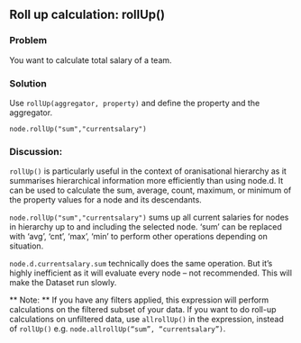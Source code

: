 ## Roll up calculation: rollUp()
### Problem
You want to calculate total salary of a team.

### Solution
Use `rollUp(aggregator, property)` and define the property and the aggregator.

```
node.rollUp("sum","currentsalary") 
```


### Discussion:
`rollUp()` is particularly useful in the context of oranisational hierarchy as it summarises hierarchical information more efficiently than using node.d. It can be used to calculate the sum, average, count, maximum, or minimum of the property values for a node and its descendants.

`node.rollUp("sum","currentsalary")` sums up all current salaries for nodes in hierarchy up to and including the selected node.
‘sum’ can be replaced with ‘avg’, ‘cnt’, ‘max’, ‘min’ to perform other operations depending on situation.

`node.d.currentsalary.sum` technically does the same operation. But it’s highly inefficient as it will evaluate every node – not recommended. This will make the Dataset run slowly.

** Note: ** If you have any filters applied, this expression will perform calculations on the filtered subset of your data. If you want to do roll-up calculations on unfiltered data, use `allrollUp()` in the expression, instead of `rollUp()` e.g.  ```node.allrollUp(“sum”, “currentsalary”)```. 
